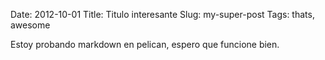 Date: 2012-10-01
Title: Titulo interesante
Slug: my-super-post
Tags: thats, awesome

Estoy probando markdown en pelican, espero que funcione bien.
